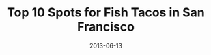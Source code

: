 ---
title: 'Top 10 Spots for Fish Tacos in San Francisco'
source: San Francisco Eater
link: http://sf.eater.com/maps/top-10-spots-for-fish-tacos-in-san-francisco/list
date: 2013-06-13
---